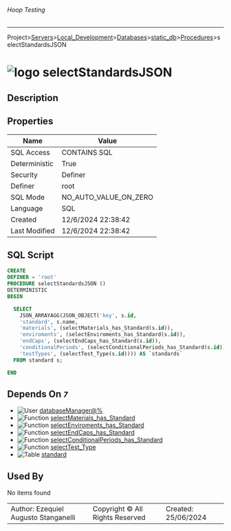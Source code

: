 ###### Hoop Testing
___
Project>[Servers](../../../../Servers.md)>[Local_Development](../../../Local_Development.md)>[Databases](../../Databases.md)>[static_db](../static_db.md)>[Procedures](Procedures.md)>selectStandardsJSON


# ![logo](../../../../../Images/procedure64.svg) selectStandardsJSON

## <a name="#Description"></a>Description
> 
## <a name="#Properties"></a>Properties
|Name|Value|
|---|---|
|SQL Access|CONTAINS SQL|
|Deterministic|True|
|Security|Definer|
|Definer|root|
|SQL Mode|NO_AUTO_VALUE_ON_ZERO|
|Language|SQL|
|Created|12/6/2024 22:38:42|
|Last Modified|12/6/2024 22:38:42|


## <a name="#SqlScript"></a>SQL Script
```SQL
CREATE
DEFINER = 'root'
PROCEDURE selectStandardsJSON ()
DETERMINISTIC
BEGIN

  SELECT
    JSON_ARRAYAGG(JSON_OBJECT('key', s.id,
    'standard', s.name,
    'materials', (selectMaterials_has_Standard(s.id)),
    'enviroments', (selectEnviroments_has_Standard(s.id)),
    'endCaps', (selectEndCaps_has_Standard(s.id)),
    'conditionalPeriods', (selectConditionalPeriods_has_Standard(s.id)),
    'testTypes', (selectTest_Type(s.id)))) AS `standards`
  FROM standard s;

END
```

## <a name="#DependsOn"></a>Depends On _`7`_
- ![User](../../../../../Images/user.svg) [databaseManager@%](../../../Users/databaseManager@%.md)
- ![Function](../../../../../Images/function.svg) [selectMaterials_has_Standard](../Functions/selectMaterials_has_Standard.md)
- ![Function](../../../../../Images/function.svg) [selectEnviroments_has_Standard](../Functions/selectEnviroments_has_Standard.md)
- ![Function](../../../../../Images/function.svg) [selectEndCaps_has_Standard](../Functions/selectEndCaps_has_Standard.md)
- ![Function](../../../../../Images/function.svg) [selectConditionalPeriods_has_Standard](../Functions/selectConditionalPeriods_has_Standard.md)
- ![Function](../../../../../Images/function.svg) [selectTest_Type](../Functions/selectTest_Type.md)
- ![Table](../../../../../Images/table.svg) [standard](../Tables/standard.md)


## <a name="#UsedBy"></a>Used By
No items found

||||
|---|---|---|
|Author: Ezequiel Augusto Stanganelli|Copyright © All Rights Reserved|Created: 25/06/2024|